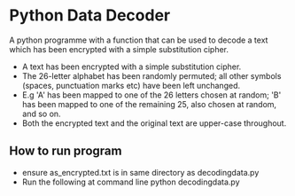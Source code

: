 # Python Data Decoder
A python programme with a function that can be used to decode a text which has been encrypted with a simple substitution cipher.
* A text has been encrypted with a simple substitution cipher. 
* The 26-letter alphabet has been randomly permuted; all other symbols (spaces, punctuation marks etc) have been left unchanged. 
* E.g 'A' has been mapped to one of the 26 letters chosen at random; 'B' has been mapped to one of the remaining 25, also chosen at random, and so on. 
* Both the encrypted text and the original text are upper-case throughout.

## How to run program
* ensure as_encrypted.txt is in same directory as decodingdata.py
* Run the following at command line 
python decodingdata.py
